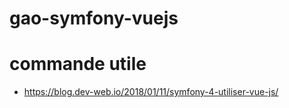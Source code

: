 # gao-symfony-vuejs

# commande utile
- https://blog.dev-web.io/2018/01/11/symfony-4-utiliser-vue-js/

